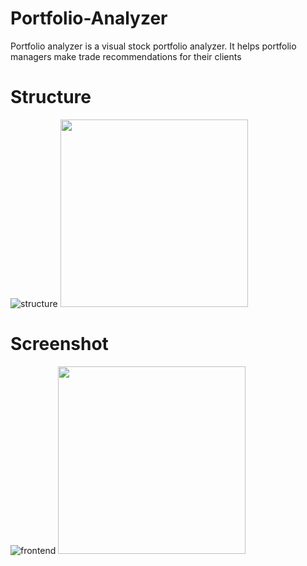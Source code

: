 # Portfolio-Analyzer
Portfolio analyzer is a visual stock portfolio analyzer. It helps portfolio managers make trade recommendations for their clients
# Structure
![structure](https://user-images.githubusercontent.com/76871563/219571725-cb7692d9-3ce5-49b5-a848-4ff06a5b85f0.png)
<img src = "structure.png" width = "300" height = "300">
# Screenshot
![frontend](https://user-images.githubusercontent.com/76871563/219571901-fd64ee9e-12db-44ee-84fa-7ecb84277c4f.png)
<img src = "frontend.png" width = "300" height = "300">
